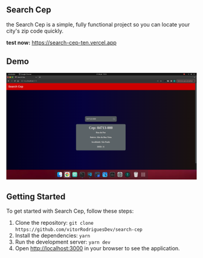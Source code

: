 ## Search Cep

the Search Cep is a simple, fully functional project so you can locate your city's zip code quickly.

**test now:** https://search-cep-ten.vercel.app

## Demo

![Demo App](https://github.com/vitorRodriguesDev/search-cep/blob/master/assets/20240121192350.png)

## Getting Started

To get started with Search Cep, follow these steps:

1. Clone the repository: `git clone https://github.com/vitorRodriguesDev/search-cep`
2. Install the dependencies: `yarn`
3. Run the development server: `yarn dev`
5. Open [http://localhost:3000](http://localhost:3000) in your browser to see the application.

